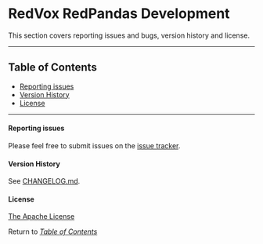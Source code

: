# RedVox RedPandas Development

This section covers reporting issues and bugs, version history and license.

----
## Table of Contents

<!-- toc -->

- [Reporting issues](#reporting-issues)
- [Version History](#version-history)
- [License](#license)

<!-- tocstop -->

----

#### Reporting issues

Please feel free to submit issues on the [issue tracker](https://github.com/RedVoxInc/redpandas/issues). 

#### Version History

See [CHANGELOG.md](CHANGELOG.md).

#### License

[The Apache License](https://github.com/RedVoxInc/redpandas/tree/master/docs/LICENSE.md)

Return to _[Table of Contents](#table-of-contents)_